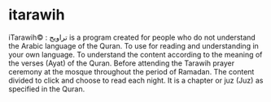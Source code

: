 # itarawih

iTarawih© : تراويح is a program created for people who do not understand the Arabic language of the Quran. To use for reading and understanding in your own language. To understand the content according to the meaning of the verses (Ayat) of the Quran. Before attending the Tarawih prayer ceremony at the mosque throughout the period of Ramadan. The content divided to click and choose to read each night. It is a chapter or juz (Juz) as specified in the Quran.
